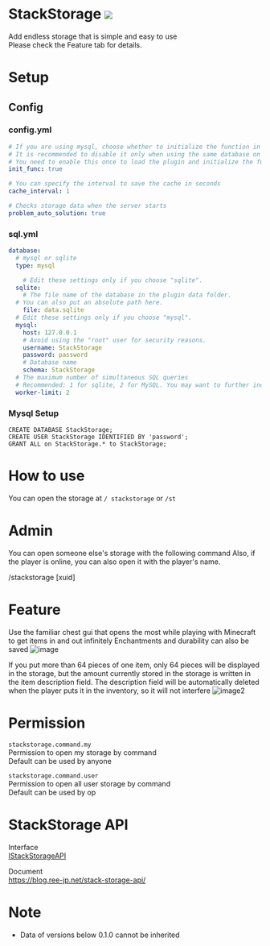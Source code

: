 # StackStorage [![](https://poggit.pmmp.io/shield.dl.total/StackStorage)](https://poggit.pmmp.io/p/StackStorage)

Add endless storage that is simple and easy to use  
Please check the Feature tab for details.

# Setup

## Config

### config.yml

```yml
# If you are using mysql, choose whether to initialize the function in the DB at server startup
# It is recommended to disable it only when using the same database on multiple servers
# You need to enable this once to load the plugin and initialize the function.
init_func: true

# You can specify the interval to save the cache in seconds
cache_interval: 1

# Checks storage data when the server starts
problem_auto_solution: true
```

### sql.yml

```yml
database:
  # mysql or sqlite
  type: mysql

    # Edit these settings only if you choose "sqlite".
  sqlite:
    # The file name of the database in the plugin data folder.
  # You can also put an absolute path here.
    file: data.sqlite
  # Edit these settings only if you choose "mysql".
  mysql:
    host: 127.0.0.1
    # Avoid using the "root" user for security reasons.
    username: StackStorage
    password: password
    # Database name
    schema: StackStorage
  # The maximum number of simultaneous SQL queries
  # Recommended: 1 for sqlite, 2 for MySQL. You may want to further increase this value if your MySQL connection is very slow.
  worker-limit: 2
```

### Mysql Setup

```mysql
CREATE DATABASE StackStorage;
CREATE USER StackStorage IDENTIFIED BY 'password';
GRANT ALL on StackStorage.* to StackStorage;
```

# How to use

You can open the storage at `/ stackstorage` or `/st`

# Admin

You can open someone else's storage with the following command Also, if the player is online, you can also open it with
the player's name.

/stackstorage [xuid]

# Feature

Use the familiar chest gui that opens the most while playing with Minecraft to get items in and out infinitely
Enchantments and durability can also be saved
![image](https://github.com/Ree-jp-minecraft/StackStrage/blob/master/image/image1.png)

If you put more than 64 pieces of one item, only 64 pieces will be displayed in the storage, but the amount currently
stored in the storage is written in the item description field.
The description field will be automatically deleted when the player puts it in the inventory, so it will not interfere
![image2](https://github.com/Ree-jp-minecraft/StackStrage/blob/master/image/image2.png)

# Permission

`stackstorage.command.my`  
Permission to open my storage by command  
Default can be used by anyone

`stackstorage.command.user`  
Permission to open all user storage by command  
Default can be used by op

# StackStorage API

Interface  
[IStackStorageAPI](https://github.com/Ree-jp-minecraft/StackStrage/blob/master/src/ree_jp/stackstorage/api/IStackStorageAPI.php)

Document  
https://blog.ree-jp.net/stack-storage-api/

# Note

- Data of versions below 0.1.0 cannot be inherited